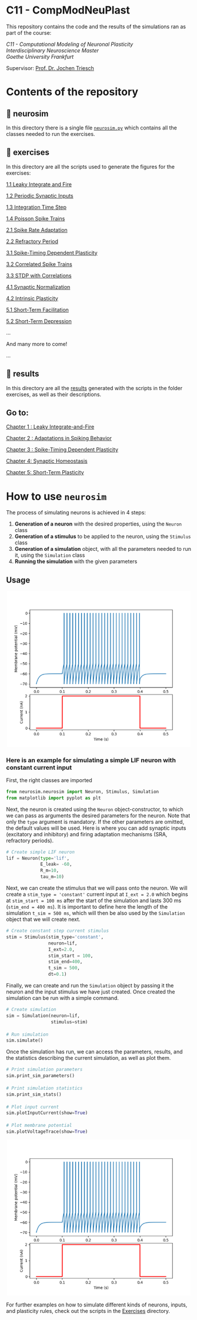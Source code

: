# C11 - CompModNeuPlast

This repository contains the code and the results of the simulations ran as part of the course:

<p>
  <i>
  C11 - Computational Modeling of Neuronal Plasticity <br>
  Interdisciplinary Neuroscience Master<br>
  Goethe University Frankfurt<br>
  </i>
</p>

Supervisor: [Prof. Dr. Jochen Triesch](https://www.fias.science/en/neuroscience/research-groups/jochen-triesch/)


# Contents of the repository

## 📂 neurosim

In this directory there is a single file [`neurosim.py`](https://github.com/rtam97/C11-CompModNeuPlast/blob/main/neurosim/neurosim.py) 
which contains all the classes needed to run the exercises.

## 📂 exercises

In this directory are all the scripts used to generate the figures for the exercises:

[1.1 Leaky Integrate and Fire](https://github.com/rtam97/C11-CompModNeuPlast/blob/main/exercises/exercise11_LIF.py)

[1.2 Periodic Synaptic Inputs](https://github.com/rtam97/C11-CompModNeuPlast/blob/main/exercises/exercise12_periodic.py)

[1.3 Integration Time Step](https://github.com/rtam97/C11-CompModNeuPlast/blob/main/exercises/exercise13_TimeStep.py)

[1.4 Poisson Spike Trains](https://github.com/rtam97/C11-CompModNeuPlast/blob/main/exercises/exercise14_poisson.py)

[2.1 Spike Rate Adaptation](https://github.com/rtam97/C11-CompModNeuPlast/blob/main/exercises/exercise21_sra.py)

[2.2 Refractory Period](https://github.com/rtam97/C11-CompModNeuPlast/blob/main/exercises/exercise22_refractory.py)

[3.1 Spike-Timing Dependent Plasticity](https://github.com/rtam97/C11-CompModNeuPlast/blob/main/exercises/exercise31_stdp.py)

[3.2 Correlated Spike Trains](https://github.com/rtam97/C11-CompModNeuPlast/blob/main/exercises/exercise32_correlated.py)

[3.3 STDP with Correlations](https://github.com/rtam97/C11-CompModNeuPlast/blob/main/exercises/exercise32_correlated.py)

[4.1 Synaptic Normalization](https://github.com/rtam97/C11-CompModNeuPlast/blob/main/exercises/exercise32_correlated.py)

[4.2 Intrinsic Plasticity](https://github.com/rtam97/C11-CompModNeuPlast/blob/main/exercises/exercise32_correlated.py)

[5.1 Short-Term Facilitation](https://github.com/rtam97/C11-CompModNeuPlast/blob/main/exercises/exercise32_correlated.py)

[5.2 Short-Term Depression](https://github.com/rtam97/C11-CompModNeuPlast/blob/main/exercises/exercise32_correlated.py)

...

And many more to come!

...

## 📂 results

In this directory are all the [results](https://github.com/rtam97/C11-CompModNeuPlast/blob/main/results) generated with the scripts in the folder exercises, as well as their descriptions.

## Go to:

[Chapter 1 : Leaky Integrate-and-Fire](https://github.com/rtam97/C11-CompModNeuPlast/blob/main/results/unit1)

[Chapter 2 : Adaptations in Spiking Behavior](https://github.com/rtam97/C11-CompModNeuPlast/blob/main/results/unit2)

[Chapter 3 : Spike-Timing Dependent Plasticity](https://github.com/rtam97/C11-CompModNeuPlast/blob/main/results/unit3)

[Chapter 4: Synaptic Homeostasis](https://github.com/rtam97/C11-CompModNeuPlast/blob/main/results/unit4)

[Chapter 5: Short-Term Plasticity](https://github.com/rtam97/C11-CompModNeuPlast/blob/main/results/unit5)


# 

#

# How to use `neurosim`

The process of simulating neurons is achieved in 4 steps:
1. **Generation of a neuron** with the desired properties, using the `Neuron` class
2. **Generation of a stimulus** to be applied to the neuron, using the `Stimulus` class
3. **Generation of a simulation** object, with all the parameters needed to run it, using the `Simulation` class
4. **Running the simulation** with the given parameters

## Usage

<p align="center"> 
<img src="results/00_tutorial.png" alt="equal weights" width="500"/>
</p>

### Here is an example for simulating a simple LIF neuron with constant current input

First, the right classes are imported

```python
from neurosim.neurosim import Neuron, Stimulus, Simulation
from matplotlib import pyplot as plt

```

Next, the neuron is created using the `Neuron` object-constructor, to which we can pass as arguments the desired parameters for the neuron. Note that only the `type` argument is mandatory. If the other parameters are omitted, the default values will be used. Here is where you can add synaptic inputs (excitatory and inhibitory) and firing adaptation mechanisms (SRA, refractory periods).

```python
# Create simple LIF neuron
lif = Neuron(type='lif',
             E_leak= -60,
             R_m=10,
             tau_m=10)
```

Next, we can create the stimulus that we will pass onto the neuron. We will create a `stim_type = 'constant'` current input at `I_ext = 2.0` which begins at `stim_start = 100 ms` after the start of the simulation and lasts 300 ms (`stim_end = 400 ms`). It is important to define here the length of the simulation `t_sim = 500 ms`, which will then be also used by the `Simulation` object that we will create next.

```python
# Create constant step current stimulus
stim = Stimulus(stim_type='constant',
                neuron=lif,
                I_ext=2.0,
                stim_start = 100, 
                stim_end=400,
                t_sim = 500, 
                dt=0.1)
```

Finally, we can create and run the `Simulation` object by passing it the neuron and the input stimulus we have just created. Once created the simulation can be run with a simple command.

```python
# Create simulation
sim = Simulation(neuron=lif,
                 stimulus=stim)

# Run simulation
sim.simulate()

```

Once the simulation has run, we can access the parameters, results, and the statistics describing the current simulation, as well as plot them.

```python
# Print simulation parameters
sim.print_sim_parameters()

# Print simulation statistics
sim.print_sim_stats()

# Plot input current
sim.plotInputCurrent(show=True)

# Plot membrane potential
sim.plotVoltageTrace(show=True)

```

<p align="center"> 
<img src="results/00_tutorial.png" alt="equal weights" width="500"/>
</p>


For further examples on how to simulate different kinds of neurons, inputs, and plasticity rules, check out the scripts
in the [Exercises](https://github.com/rtam97/C11-CompModNeuPlast/tree/main/exercises) directory. 
